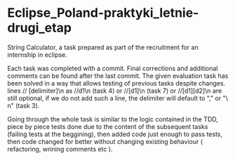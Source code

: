 # Eclipse_Poland-praktyki_letnie-drugi_etap
String Calculator, a task prepared as part of the recruitment for an internship in eclipse.

Each task was completed with a commit. 
Final corrections and additional comments can be found after the last commit.
The given evaluation task has been solved in a way that allows testing of previous tasks despite changes.
lines // [delimiter]\n as //d1\n (task 4) or //[d1]\n (task 7) or //[d1][d2]\n are still optional,
if we do not add such a line, the delimiter will default to "," or "\ n" (task 3).

Going through the whole task is similar to the logic contained in the TDD, piece by piece tests done due to 
the content of the subsequent tasks (failing tests at the beggining), then added code just enough to pass tests,
then code changed for better without changing existing behaviour ( refactoring, wrining comments etc ).
